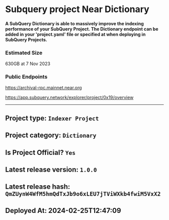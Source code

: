 # Subquery project Near Dictionary
####  A SubQuery Dictionary is able to massively improve the indexing performance of your SubQuery Project. The Dictionary endpoint can be added in your 'project.yaml' file or specified at when deploying in SubQuery Projects.

### Estimated Size
630GB at 7 Nov 2023

### Public Endpoints
https://archival-rpc.mainnet.near.org

https://app.subquery.network/explorer/project/0x19/overview
____

## Project type: `Indexer Project`

## Project category: `Dictionary`

## Is Project Official? `Yes`

## Latest release version: `1.0.0`

## Latest release hash: `QmZUynW4WfM5hmQdTxJb9o6xLEU7jTViWXkb4fwiM5VxX2`

## Deployed At: 2024-02-25T12:47:09